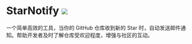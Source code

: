 # StarNotify <img src="https://hits.seeyoufarm.com/api/count/incr/badge.svg?url=https%3A%2F%2Fgithub.com%2FScodive%2FStarNotify&count_bg=%232B8DD9&title_bg=%237834C6&icon=github.svg&icon_color=%23E7E7E7&title=Page+Viewers&edge_flat=false"/>
一个简单高效的工具，当你的 GitHub 仓库收到新的 Star 时，自动发送邮件通知。帮助开发者及时了解仓库受欢迎程度，增强与社区的互动。
